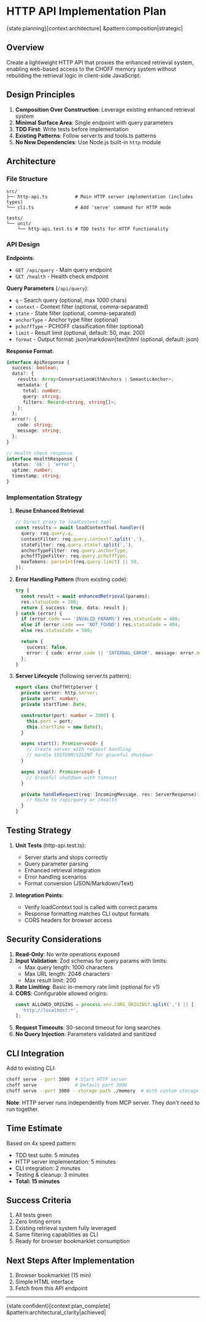 # HTTP API Implementation Plan

{state:planning}[context:architecture] &pattern:composition|strategic|

## Overview

Create a lightweight HTTP API that proxies the enhanced retrieval system, enabling web-based access to the CHOFF memory system without rebuilding the retrieval logic in client-side JavaScript.

## Design Principles

1. **Composition Over Construction**: Leverage existing enhanced retrieval system
2. **Minimal Surface Area**: Single endpoint with query parameters
3. **TDD First**: Write tests before implementation
4. **Existing Patterns**: Follow server.ts and tools.ts patterns
5. **No New Dependencies**: Use Node.js built-in `http` module

## Architecture

### File Structure

```
src/
├── http-api.ts          # Main HTTP server implementation (includes types)
└── cli.ts               # Add 'serve' command for HTTP mode

tests/
└── unit/
    └── http-api.test.ts # TDD tests for HTTP functionality
```

### API Design

**Endpoints**:

- `GET /api/query` - Main query endpoint
- `GET /health` - Health check endpoint

**Query Parameters** (`/api/query`):

- `q` - Search query (optional, max 1000 chars)
- `context` - Context filter (optional, comma-separated)
- `state` - State filter (optional, comma-separated)
- `anchorType` - Anchor type filter (optional)
- `pchoffType` - PCHOFF classification filter (optional)
- `limit` - Result limit (optional, default: 50, max: 200)
- `format` - Output format: json|markdown|text|html (optional, default: json)

**Response Format**:

```typescript
interface ApiResponse {
  success: boolean;
  data?: {
    results: Array<ConversationWithAnchors | SemanticAnchor>;
    metadata: {
      total: number;
      query: string;
      filters: Record<string, string[]>;
    };
  };
  error?: {
    code: string;
    message: string;
  };
}

// Health check response
interface HealthResponse {
  status: 'ok' | 'error';
  uptime: number;
  timestamp: string;
}
```

### Implementation Strategy

1. **Reuse Enhanced Retrieval**:

   ```typescript
   // Direct proxy to loadContext tool
   const results = await loadContextTool.handler({
     query: req.query.q,
     contextFilter: req.query.context?.split(','),
     stateFilter: req.query.state?.split(','),
     anchorTypeFilter: req.query.anchorType,
     pchoffTypeFilter: req.query.pchoffType,
     maxTokens: parseInt(req.query.limit) || 50,
   });
   ```

2. **Error Handling Pattern** (from existing code):

   ```typescript
   try {
     const result = await enhancedRetrieval(params);
     res.statusCode = 200;
     return { success: true, data: result };
   } catch (error) {
     if (error.code === 'INVALID_PARAMS') res.statusCode = 400;
     else if (error.code === 'NOT_FOUND') res.statusCode = 404;
     else res.statusCode = 500;

     return {
       success: false,
       error: { code: error.code || 'INTERNAL_ERROR', message: error.message },
     };
   }
   ```

3. **Server Lifecycle** (following server.ts pattern):
   ```typescript
   export class ChoffHttpServer {
     private server: http.Server;
     private port: number;
     private startTime: Date;

     constructor(port: number = 3000) {
       this.port = port;
       this.startTime = new Date();
     }

     async start(): Promise<void> {
       // Create server with request handling
       // Handle SIGTERM/SIGINT for graceful shutdown
     }

     async stop(): Promise<void> {
       // Graceful shutdown with timeout
     }

     private handleRequest(req: IncomingMessage, res: ServerResponse): void {
       // Route to /api/query or /health
     }
   }
   ```

## Testing Strategy

1. **Unit Tests** (http-api.test.ts):

   - Server starts and stops correctly
   - Query parameter parsing
   - Enhanced retrieval integration
   - Error handling scenarios
   - Format conversion (JSON/Markdown/Text)

2. **Integration Points**:
   - Verify loadContext tool is called with correct params
   - Response formatting matches CLI output formats
   - CORS headers for browser access

## Security Considerations

1. **Read-Only**: No write operations exposed
2. **Input Validation**: Zod schemas for query params with limits:
   - Max query length: 1000 characters
   - Max URL length: 2048 characters
   - Max result limit: 200
3. **Rate Limiting**: Basic in-memory rate limit (optional for v1)
4. **CORS**: Configurable allowed origins:
   ```typescript
   const ALLOWED_ORIGINS = process.env.CORS_ORIGINS?.split(',') || [
     'http://localhost:*',
   ];
   ```
5. **Request Timeouts**: 30-second timeout for long searches
6. **No Query Injection**: Parameters validated and sanitized

## CLI Integration

Add to existing CLI:

```bash
choff serve --port 3000  # Start HTTP server
choff serve              # Default port 3000
choff serve --port 3000 --storage-path ./memory  # With custom storage
```

**Note**: HTTP server runs independently from MCP server. They don't need to run together.

## Time Estimate

Based on 4x speed pattern:

- TDD test suite: 5 minutes
- HTTP server implementation: 5 minutes
- CLI integration: 2 minutes
- Testing & cleanup: 3 minutes
- **Total: 15 minutes**

## Success Criteria

1. All tests green
2. Zero linting errors
3. Existing retrieval system fully leveraged
4. Same filtering capabilities as CLI
5. Ready for browser bookmarklet consumption

## Next Steps After Implementation

1. Browser bookmarklet (15 min)
2. Simple HTML interface
3. Fetch from this API endpoint

---

{state:confident}[context:plan_complete] &pattern:architectural_clarity|achieved|
